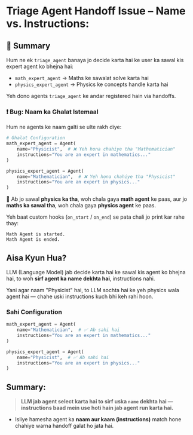 #  Triage Agent Handoff Issue – Name vs. Instructions:

## 📌 Summary

Hum ne ek `triage_agent` banaya jo decide karta hai ke user ka sawal kis expert agent ko bhejna hai:

- `math_expert_agent` → Maths ke sawalat solve karta hai  
- `physics_expert_agent` → Physics ke concepts handle karta hai  

Yeh dono agents `triage_agent` ke andar registered hain via handoffs.

### ❗ Bug: Naam ka Ghalat Istemaal

Hum ne agents ke naam galti se ulte rakh diye:

```python
# Ghalat Configuration
math_expert_agent = Agent(
    name="Physicist",  # ❌ Yeh hona chahiye tha "Mathematician"
    instructions="You are an expert in mathematics..."
)

physics_expert_agent = Agent(
    name="Mathematician",  # ❌ Yeh hona chahiye tha "Physicist"
    instructions="You are an expert in physics..."
)
```

🔁 Ab jo sawal **physics ka tha**, woh chala gaya **math agent** ke paas, aur jo **maths ka sawal tha**, woh chala gaya **physics agent** ke paas.

Yeh baat custom hooks (`on_start` / `on_end`) se pata chali jo print kar rahe thay:

```
Math Agent is started.
Math Agent is ended.
```

##  Aisa Kyun Hua?

LLM (Language Model) jab decide karta hai ke sawal kis agent ko bhejna hai, to woh **sirf agent ka name dekhta hai**, instructions nahi.

Yani agar naam "Physicist" hai, to LLM sochta hai ke yeh physics wala agent hai — chahe uski instructions kuch bhi keh rahi hoon.

###  Sahi Configuration

```python
math_expert_agent = Agent(
    name="Mathematician",  # ✅ Ab sahi hai
    instructions="You are an expert in mathematics..."
)

physics_expert_agent = Agent(
    name="Physicist",  # ✅ Ab sahi hai
    instructions="You are an expert in physics..."
)
```

##  Summary:

> **LLM jab agent select karta hai to sirf uska `name` dekhta hai — instructions baad mein use hoti hain jab agent run karta hai.**

-  Isliye hamesha agent ka **naam aur kaam (instructions)** match hone chahiye warna handoff galat ho jata hai.


